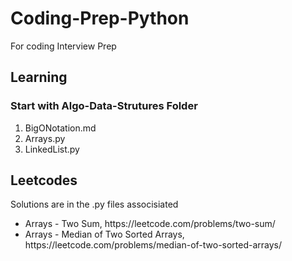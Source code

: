 # Coding-Prep-Python
For coding Interview Prep

<h2>Learning</h2>
<h3>Start with Algo-Data-Strutures Folder</h3>
<ol>
<li>BigONotation.md</li>
<li>Arrays.py</li>
<li>LinkedList.py</li>
</ol>


<h2>Leetcodes</h2>
<p> Solutions are in the .py files associsiated </p>
<ul>
<li>Arrays - Two Sum, https://leetcode.com/problems/two-sum/</li>
<li>Arrays - Median of Two Sorted Arrays, https://leetcode.com/problems/median-of-two-sorted-arrays/</li>
<ul>
